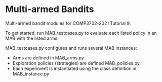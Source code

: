 # Multi-armed Bandits

Multi-armed bandit modules for COMP3702-2021 Tutorial 9.

To get started, run MAB_testcases.py to evaluate each listed policy in an MAB with the listed arms. 

MAB_testcases.py configures and runs several MAB instances:
- Arms are defined in MAB_arms.py
- Exploration policies (strategies) are defined MAB_policies.py
- Each experiment is instantiated using the class definition in MAB_instance.py
